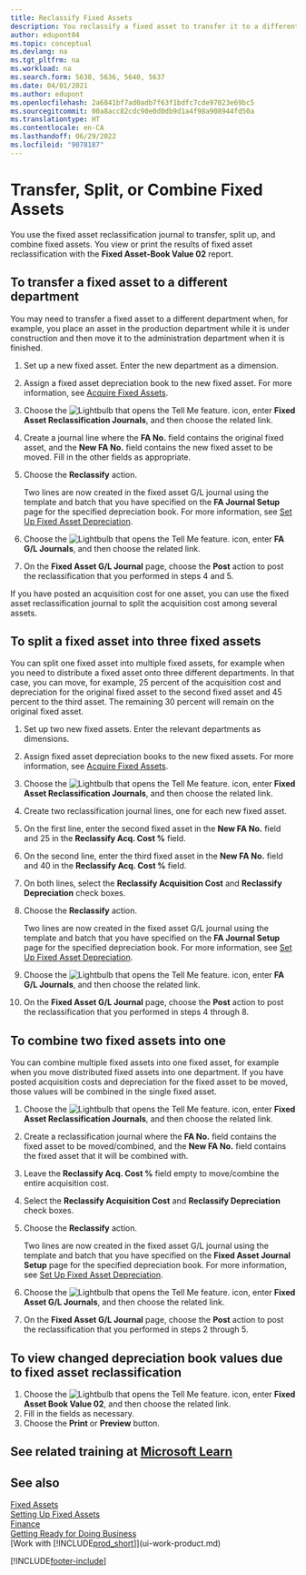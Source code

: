 ```yaml
---
title: Reclassify Fixed Assets
description: You reclassify a fixed asset to transfer it to a different department, split it up, or combine it with other fixed assets.
author: edupont04
ms.topic: conceptual
ms.devlang: na
ms.tgt_pltfrm: na
ms.workload: na
ms.search.form: 5638, 5636, 5640, 5637
ms.date: 04/01/2021
ms.author: edupont
ms.openlocfilehash: 2a6841bf7ad0adb7f63f1bdfc7cde97023e69bc5
ms.sourcegitcommit: 00a8acc82cdc90e0d0db9d1a4f98a908944fd50a
ms.translationtype: HT
ms.contentlocale: en-CA
ms.lasthandoff: 06/29/2022
ms.locfileid: "9078187"
---
```

# <a name="transfer-split-or-combine-fixed-assets"></a>Transfer, Split, or Combine Fixed Assets

You use the fixed asset reclassification journal to transfer, split up, and combine fixed assets. You view or print the results of fixed asset reclassification with the **Fixed Asset-Book Value 02** report.

## <a name="to-transfer-a-fixed-asset-to-a-different-department"></a>To transfer a fixed asset to a different department

You may need to transfer a fixed asset to a different department when, for example, you place an asset in the production department while it is under construction and then move it to the administration department when it is finished.  

1. Set up a new fixed asset. Enter the new department as a dimension.  
2. Assign a fixed asset depreciation book to the new fixed asset. For more information, see [Acquire Fixed Assets](fa-how-acquire.md).
3. Choose the ![Lightbulb that opens the Tell Me feature.](media/ui-search/search_small.png "Tell me what you want to do") icon, enter **Fixed Asset Reclassification Journals**, and then choose the related link.
4. Create a journal line where the **FA No.** field contains the original fixed asset, and the **New FA No.** field contains the new fixed asset to be moved. Fill in the other fields as appropriate.  
5. Choose the **Reclassify** action.

    Two lines are now created in the fixed asset G/L journal using the template and batch that you have specified on the **FA Journal Setup** page for the specified depreciation book. For more information, see [Set Up Fixed Asset Depreciation](fa-how-setup-depreciation.md).
6. Choose the ![Lightbulb that opens the Tell Me feature.](media/ui-search/search_small.png "Tell me what you want to do") icon, enter **FA G/L Journals**, and then choose the related link.    
7. On the **Fixed Asset G/L Journal** page, choose the **Post** action to post the reclassification that you performed in steps 4 and 5.

If you have posted an acquisition cost for one asset, you can use the fixed asset reclassification journal to split the acquisition cost among several assets.  

## <a name="to-split-a-fixed-asset-into-three-fixed-assets"></a>To split a fixed asset into three fixed assets
You can split one fixed asset into multiple fixed assets, for example when you need to distribute a fixed asset onto three different departments. In that case, you can move, for example, 25 percent of the acquisition cost and depreciation for the original fixed asset to the second fixed asset and 45 percent to the third asset. The remaining 30 percent will remain on the original fixed asset.

1. Set up two new fixed assets. Enter the relevant departments as dimensions.  
2. Assign fixed asset depreciation books to the new fixed assets. For more information, see [Acquire Fixed Assets](fa-how-acquire.md).
3. Choose the ![Lightbulb that opens the Tell Me feature.](media/ui-search/search_small.png "Tell me what you want to do") icon, enter **Fixed Asset Reclassification Journals**, and then choose the related link.
4. Create two reclassification journal lines, one for each new fixed asset.
5. On the first line, enter the second fixed asset in the **New FA No.** field and 25 in the **Reclassify Acq. Cost %** field.
6. On the second line, enter the third fixed asset in the **New FA No.** field and 40 in the **Reclassify Acq. Cost %** field.
7. On both lines, select the **Reclassify Acquisition Cost** and **Reclassify Depreciation** check boxes.  
8. Choose the **Reclassify** action.  

    Two lines are now created in the fixed asset G/L journal using the template and batch that you have specified on the **FA Journal Setup** page for the specified depreciation book. For more information, see [Set Up Fixed Asset Depreciation](fa-how-setup-depreciation.md).    
9. Choose the ![Lightbulb that opens the Tell Me feature.](media/ui-search/search_small.png "Tell me what you want to do") icon, enter **FA G/L Journals**, and then choose the related link.
10. On the **Fixed Asset G/L Journal** page, choose the **Post** action to post the reclassification that you performed in steps 4 through 8.

## <a name="to-combine-two-fixed-assets-into-one"></a>To combine two fixed assets into one

You can combine multiple fixed assets into one fixed asset, for example when you move distributed fixed assets into one department. If you have posted acquisition costs and depreciation for the fixed asset to be moved, those values will be combined in the single fixed asset.

1. Choose the ![Lightbulb that opens the Tell Me feature.](media/ui-search/search_small.png "Tell me what you want to do") icon, enter **Fixed Asset Reclassification Journals**, and then choose the related link.
2. Create a reclassification journal where the **FA No.** field contains the fixed asset to be moved/combined, and the **New FA No.** field contains the fixed asset that it will be combined with.
3. Leave the **Reclassify Acq. Cost %** field empty to move/combine the entire acquisition cost.  
4. Select the **Reclassify Acquisition Cost** and **Reclassify Depreciation** check boxes.
5. Choose the **Reclassify** action.

    Two lines are now created in the fixed asset G/L journal using the template and batch that you have specified on the **Fixed Asset Journal Setup** page for the specified depreciation book. For more information, see [Set Up Fixed Asset Depreciation](fa-how-setup-depreciation.md).   
6. Choose the ![Lightbulb that opens the Tell Me feature.](media/ui-search/search_small.png "Tell me what you want to do") icon, enter **Fixed Asset G/L Journals**, and then choose the related link.
7. On the **Fixed Asset G/L Journal** page, choose the **Post** action to post the reclassification that you performed in steps 2 through 5.

## <a name="to-view-changed-depreciation-book-values-due-to-fixed-asset-reclassification"></a>To view changed depreciation book values due to fixed asset reclassification

1. Choose the ![Lightbulb that opens the Tell Me feature.](media/ui-search/search_small.png "Tell me what you want to do") icon, enter **Fixed Asset Book Value 02**, and then choose the related link.
2. Fill in the fields as necessary.
3. Choose the **Print** or **Preview** button.  

## <a name="see-related-training-at-microsoft-learn"></a>See related training at [Microsoft Learn](/learn/paths/reclassify-fixed-assets/)

## <a name="see-also"></a>See also 

[Fixed Assets](fa-manage.md)  
[Setting Up Fixed Assets](fa-setup.md)  
[Finance](finance.md)  
[Getting Ready for Doing Business](ui-get-ready-business.md)  
[Work with [!INCLUDE[prod_short](includes/prod_short.md)]](ui-work-product.md)


[!INCLUDE[footer-include](includes/footer-banner.md)]